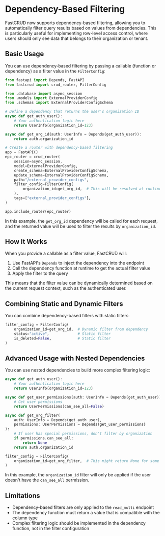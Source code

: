 # Dependency-Based Filtering

FastCRUD now supports dependency-based filtering, allowing you to automatically filter query results based on values from dependencies. This is particularly useful for implementing row-level access control, where users should only see data that belongs to their organization or tenant.

## Basic Usage

You can use dependency-based filtering by passing a callable (function or dependency) as a filter value in the `FilterConfig`:

```python
from fastapi import Depends, FastAPI
from fastcrud import crud_router, FilterConfig

from .database import async_session
from .models import ExternalProviderConfig
from .schemas import ExternalProviderConfigSchema

# Define a dependency that returns the user's organization ID
async def get_auth_user():
    # Your authentication logic here
    return UserInfo(organization_id=123)

async def get_org_id(auth: UserInfo = Depends(get_auth_user)):
    return auth.organization_id

# Create a router with dependency-based filtering
app = FastAPI()
epc_router = crud_router(
    session=async_session,
    model=ExternalProviderConfig,
    create_schema=ExternalProviderConfigSchema,
    update_schema=ExternalProviderConfigSchema,
    path="/external_provider_configs",
    filter_config=FilterConfig(
        organization_id=get_org_id,  # This will be resolved at runtime
    ),
    tags=["external_provider_configs"],
)

app.include_router(epc_router)
```

In this example, the `get_org_id` dependency will be called for each request, and the returned value will be used to filter the results by `organization_id`.

## How It Works

When you provide a callable as a filter value, FastCRUD will:

1. Use FastAPI's `Depends` to inject the dependency into the endpoint
2. Call the dependency function at runtime to get the actual filter value
3. Apply the filter to the query

This means that the filter value can be dynamically determined based on the current request context, such as the authenticated user.

## Combining Static and Dynamic Filters

You can combine dependency-based filters with static filters:

```python
filter_config = FilterConfig(
    organization_id=get_org_id,  # Dynamic filter from dependency
    status="active",             # Static filter
    is_deleted=False,            # Static filter
)
```

## Advanced Usage with Nested Dependencies

You can use nested dependencies to build more complex filtering logic:

```python
async def get_auth_user():
    # Your authentication logic here
    return UserInfo(organization_id=123)

async def get_user_permissions(auth: UserInfo = Depends(get_auth_user)):
    # Get user permissions
    return UserPermissions(can_see_all=False)

async def get_org_filter(
    auth: UserInfo = Depends(get_auth_user),
    permissions: UserPermissions = Depends(get_user_permissions)
):
    # If user has special permissions, don't filter by organization
    if permissions.can_see_all:
        return None
    return auth.organization_id

filter_config = FilterConfig(
    organization_id=get_org_filter,  # This might return None for some users
)
```

In this example, the `organization_id` filter will only be applied if the user doesn't have the `can_see_all` permission.

## Limitations

- Dependency-based filters are only applied to the `read_multi` endpoint
- The dependency function must return a value that is compatible with the column type
- Complex filtering logic should be implemented in the dependency function, not in the filter configuration
